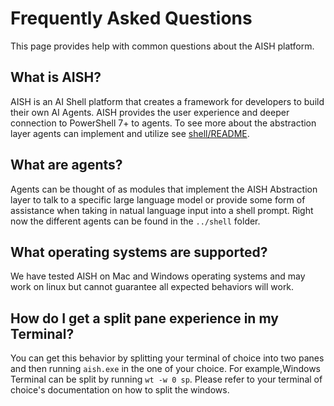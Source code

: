# Frequently Asked Questions

This page provides help with common questions about the AISH platform.

## What is AISH?

AISH is an AI Shell platform that creates a framework for developers to build their own AI Agents.
AISH provides the user experience and deeper connection to PowerShell 7+ to agents. To see more
about the abstraction layer agents can implement and utilize see
[shell/README](../shell/README.md).

## What are agents?

Agents can be thought of as modules that implement the AISH Abstraction layer to talk to a specific
large language model or provide some form of assistance when taking in natual language input into a
shell prompt. Right now the different agents can be found in the `../shell` folder.

## What operating systems are supported?

We have tested AISH on Mac and Windows operating systems and may work on linux but cannot guarantee
all expected behaviors will work.

## How do I get a split pane experience in my Terminal?

You can get this behavior by splitting your terminal of choice into two panes and then running
`aish.exe` in the one of your choice. For example,Windows Terminal can be split by running
`wt -w 0 sp`. Please refer to your terminal of choice's documentation on how to split the windows.

